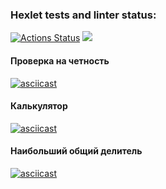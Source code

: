 ### Hexlet tests and linter status:
[![Actions Status](https://github.com/AlekseyIvanyukov/frontend-project-44/actions/workflows/hexlet-check.yml/badge.svg)](https://github.com/AlekseyIvanyukov/frontend-project-44/actions)
<a href="https://codeclimate.com/github/AlekseyIvanyukov/frontend-project-44/maintainability"><img src="https://api.codeclimate.com/v1/badges/463fbc2502d06ce17a3f/maintainability" /></a>
#### Проверка на четность
[![asciicast](https://asciinema.org/a/bcMRdAMBXR8BRP7Cwga8lsJCw.svg)](https://asciinema.org/a/bcMRdAMBXR8BRP7Cwga8lsJCw)
#### Калькулятор
[![asciicast](https://asciinema.org/a/kFOdmshMECeudyKBa2LRS6Kqb.svg)](https://asciinema.org/a/kFOdmshMECeudyKBa2LRS6Kqb)
#### Наибольший общий делитель
[![asciicast](https://asciinema.org/a/4IdmLOHkTTqGfBjvC9yb54b6Z.svg)](https://asciinema.org/a/4IdmLOHkTTqGfBjvC9yb54b6Z)
